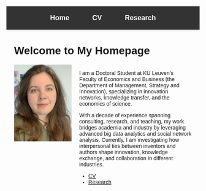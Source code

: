 <!DOCTYPE html>
<html lang="en">
<head>
  <meta charset="UTF-8">
  <meta name="viewport" content="width=device-width, initial-scale=1.0">
  <title>Index Page</title>
  <style>
    /* Menu Ribbon Styling */
    .menu {
      background-color: #333; /* Dark background */
      display: flex;
      justify-content: center;
      padding: 15px 0;
      box-shadow: 0 2px 4px rgba(0, 0, 0, 0.2); /* Subtle shadow for depth */
      position: sticky;
      top: 0;
      z-index: 1000;
    }
    .menu a {
      color: white; /* White text for contrast */
      text-decoration: none;
      margin: 0 20px;
      font-size: 18px;
      font-family: Arial, sans-serif;
      font-weight: 600;
      padding: 5px 10px;
      border-radius: 5px;
      transition: background-color 0.3s ease;
    }
    .menu a:hover {
      background-color: #555; /* Slightly lighter background on hover */
    }
    /* Page content */
    .content {
      margin: 20px;
      font-family: Arial, sans-serif;
    }
  </style>
</head>
<body>
  <!-- Menu Ribbon -->
  <div class="menu">
    <a href="index.md">Home</a>
    <a href="cv">CV</a>
    <a href="research.md">Research</a>
  </div>

  <!-- Page Content -->
  <div class="content">
    <h1>Welcome to My Homepage</h1>
    <div style="display: flex; align-items: flex-start; margin-top: 20px;">
      <img src="./photo_cv.jpg" alt="Lena Veretennik" style="width: 150px; height: auto; margin-right: 20px;">
      <div>
        <p>
          I am a Doctoral Student at KU Leuven’s Faculty of Economics and Business (the Department of Management, Strategy and Innovation), specializing in innovation networks, knowledge transfer, and the economics of science.
        </p>
        <p>
          With a decade of experience spanning consulting, research, and teaching, my work bridges academia and industry by leveraging advanced big data analytics and social network analysis. Currently, I am investigating how interpersonal ties between inventors and authors shape innovation, knowledge exchange, and collaboration in different industries.
        </p>
        <ul>
          <li><a href="./cv_veretennik_2024.pdf">CV</a></li>
          <li><a href="./research.md">Research</a></li>
        </ul>
      </div>
    </div>
  </div>
</body>
</html>
